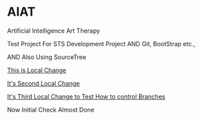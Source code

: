 # AIAT
Artificial Intelligence Art Therapy

Test Project For STS Development Project AND Git, BootStrap etc.,

AND Also Using SourceTree

[This is Local Change](First.md)

[It's Second Local Change](Second.md)

[It's Third Local Change to Test How to control Branches](Third.md)

Now Initial Check Almost Done
